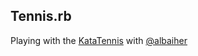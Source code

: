 Tennis.rb
---------

Playing with the [KataTennis](http://www.codingdojo.org/cgi-bin/index.pl?KataTennis) with [@albaiher](https://github.com/albaiher)
